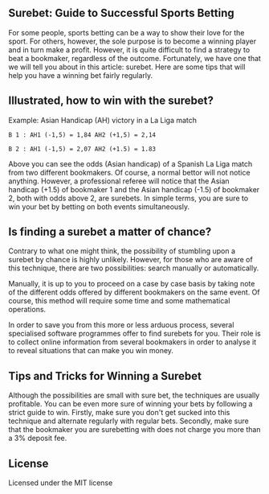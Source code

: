 ## Surebet: Guide to Successful Sports Betting
For some people, sports betting can be a way to show their love for the sport. For others, however, the sole purpose is to become a winning player and in turn make a profit. However, it is quite difficult to find a strategy to beat a bookmaker, regardless of the outcome. Fortunately, we have one that we will tell you about in this article: surebet. Here are some tips that will help you have a winning bet fairly regularly.

## Illustrated, how to win with the surebet?
Example: Asian Handicap (AH) victory in a La Liga match
```
B 1 : AH1 (-1,5) = 1,84	AH2 (+1,5) = 2,14
```
```
B 2 : AH1 (-1,5) = 2,07	AH2 (+1.5) = 1.83
```
Above you can see the odds (Asian handicap) of a Spanish La Liga match from two different bookmakers. Of course, a normal bettor will not notice anything. However, a professional referee will notice that the Asian handicap (+1.5) of bookmaker 1 and the Asian handicap (-1.5) of bookmaker 2, both with odds above 2, are surebets. In simple terms, you are sure to win your bet by betting on both events simultaneously.

## Is finding a surebet a matter of chance?
Contrary to what one might think, the possibility of stumbling upon a surebet by chance is highly unlikely. However, for those who are aware of this technique, there are two possibilities: search manually or automatically.

Manually, it is up to you to proceed on a case by case basis by taking note of the different odds offered by different bookmakers on the same event. Of course, this method will require some time and some mathematical operations.

In order to save you from this more or less arduous process, several specialised software programmes offer to find surebets for you. Their role is to collect online information from several bookmakers in order to analyse it to reveal situations that can make you win money.

## Tips and Tricks for Winning a Surebet
Although the possibilities are small with sure bet, the techniques are usually profitable. You can be even more sure of winning your bets by following a strict guide to win. Firstly, make sure you don't get sucked into this technique and alternate regularly with regular bets. Secondly, make sure that the bookmaker you are surebetting with does not charge you more than a 3% deposit fee.

## License

Licensed under the MIT license